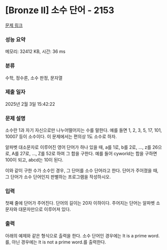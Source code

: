 # [Bronze II] 소수 단어 - 2153 

[문제 링크](https://www.acmicpc.net/problem/2153) 

### 성능 요약

메모리: 32412 KB, 시간: 36 ms

### 분류

수학, 정수론, 소수 판정, 문자열

### 제출 일자

2025년 2월 3일 15:42:22

### 문제 설명

<p>소수란 1과 자기 자신으로만 나누어떨어지는 수를 말한다. 예를 들면 1, 2, 3, 5, 17, 101, 10007 등이 소수이다. 이 문제에서는 편의상 1도 소수로 하자.</p>

<p>알파벳 대소문자로 이루어진 영어 단어가 하나 있을 때, a를 1로, b를 2로, …, z를 26으로, A를 27로, …, Z를 52로 하여 그 합을 구한다. 예를 들어 cyworld는 합을 구하면 100이 되고, abcd는 10이 된다.</p>

<p>이와 같이 구한 수가 소수인 경우, 그 단어를 소수 단어라고 한다. 단어가 주어졌을 때, 그 단어가 소수 단어인지 판별하는 프로그램을 작성하시오.</p>

### 입력 

 <p>첫째 줄에 단어가 주어진다. 단어의 길이는 20자 이하이다. 주어지는 단어는 알파벳 소문자와 대문자만으로 이루어져 있다.</p>

### 출력 

 <p>아래의 예제와 같은 형식으로 출력을 한다. 소수 단어인 경우에는 It is a prime word.를, 아닌 경우에는 It is not a prime word.를 출력한다.</p>

